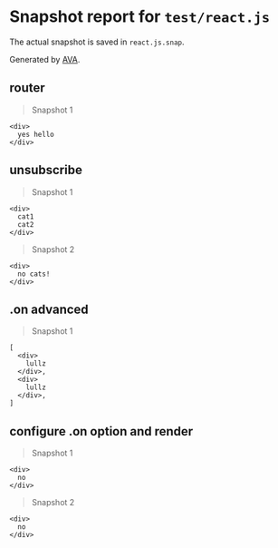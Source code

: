 # Snapshot report for `test/react.js`

The actual snapshot is saved in `react.js.snap`.

Generated by [AVA](https://ava.li).

## router

> Snapshot 1

    <div>
      yes hello
    </div>

## unsubscribe

> Snapshot 1

    <div>
      cat1
      cat2
    </div>

> Snapshot 2

    <div>
      no cats!
    </div>

## .on advanced

> Snapshot 1

    [
      <div>
        lullz
      </div>,
      <div>
        lullz
      </div>,
    ]

## configure .on option and render

> Snapshot 1

    <div>
      no
    </div>

> Snapshot 2

    <div>
      no
    </div>
